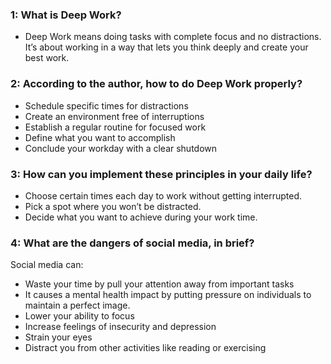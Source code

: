 ### 1: What is Deep Work?
- Deep Work means doing tasks with complete focus and no distractions. It’s about working in a way that lets you think deeply and create your best work.

### 2: According to the author, how to do Deep Work properly?
- Schedule specific times for distractions
- Create an environment free of interruptions
- Establish a regular routine for focused work
- Define what you want to accomplish
- Conclude your workday with a clear shutdown

### 3: How can you implement these principles in your daily life?
- Choose certain times each day to work without getting interrupted.
- Pick a spot where you won’t be distracted.
- Decide what you want to achieve during your work time.

### 4: What are the dangers of social media, in brief?
 Social media can:
- Waste your time by pull your attention away from important tasks
- It causes a mental health impact by putting pressure on individuals to maintain a perfect image.
- Lower your ability to focus
- Increase feelings of insecurity and depression
- Strain your eyes
- Distract you from other activities like reading or exercising